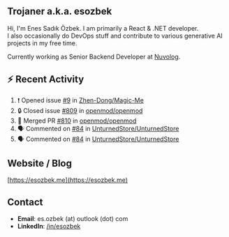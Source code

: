 ##  Trojaner a.k.a. esozbek
Hi, I'm Enes Sadık Özbek. I am primarily a React & .NET developer.  
I also occasionally do DevOps stuff and contribute to various generative AI projects in my free time.

Currently working as Senior Backend Developer at [Nuvolog](https://nuvolog.com/).

## :zap: Recent Activity

<!--START_SECTION:activity-->
1. ❗ Opened issue [#9](https://github.com/Zhen-Dong/Magic-Me/issues/9) in [Zhen-Dong/Magic-Me](https://github.com/Zhen-Dong/Magic-Me)
2. 🔒 Closed issue [#809](https://github.com/openmod/openmod/issues/809) in [openmod/openmod](https://github.com/openmod/openmod)
3. 🎉 Merged PR [#810](https://github.com/openmod/openmod/pull/810) in [openmod/openmod](https://github.com/openmod/openmod)
4. 🗣 Commented on [#84](https://github.com/UnturnedStore/UnturnedStore/pull/84#issuecomment-1983704902) in [UnturnedStore/UnturnedStore](https://github.com/UnturnedStore/UnturnedStore)
5. 🗣 Commented on [#84](https://github.com/UnturnedStore/UnturnedStore/pull/84#issuecomment-1983700694) in [UnturnedStore/UnturnedStore](https://github.com/UnturnedStore/UnturnedStore)
<!--END_SECTION:activity-->

## Website / Blog
[https://esozbek.me](https://esozbek.me)

## Contact
- **Email**: es.ozbek (at) outlook (dot) com
- **LinkedIn**: [/in/esozbek](https://linkedin.com/in/esozbek)

